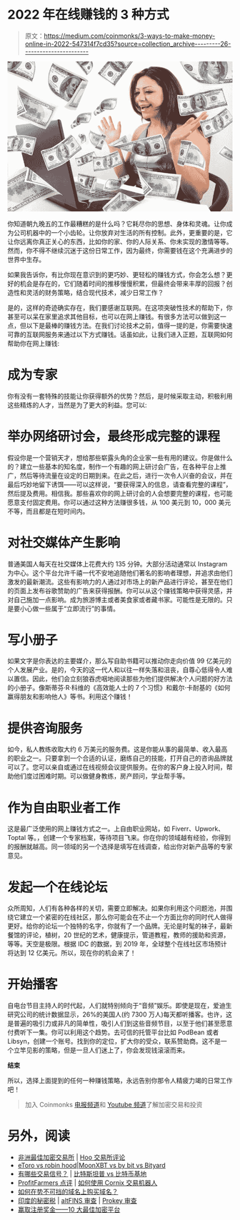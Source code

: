 # 2022 年在线赚钱的 3 种方式

> 原文：<https://medium.com/coinmonks/3-ways-to-make-money-online-in-2022-547314f7cd35?source=collection_archive---------26----------------------->

![](img/8d8bfff36bdfa31d3a63e8793a6e3e95.png)

你知道朝九晚五的工作最糟糕的是什么吗？它耗尽你的思想、身体和灵魂。让你成为公司机器中的一个小齿轮。让你放弃对生活的所有控制。此外，更重要的是，它让你远离你真正关心的东西，比如你的家、你的人际关系、你未实现的激情等等。然而，你不得不继续沉迷于这份日常工作，因为最终，你需要钱在这个充满进步的世界中生存。

如果我告诉你，有比你现在意识到的更巧妙、更轻松的赚钱方式，你会怎么想？更好的机会是存在的，它们随着时间的推移慢慢积累，但最终会带来丰厚的回报？创造性和灵活的财务策略，结合现代技术，减少日常工作？

是的，这样的奇迹确实存在，我们要感谢互联网。在这项突破性技术的帮助下，你甚至可以呆在家里追求其他目标，也可以在网上赚钱。有很多方法可以做到这一点，但以下是最棒的赚钱方法。在我们讨论技术之前，值得一提的是，你需要快速可靠的互联网服务来通过以下方式赚钱。话虽如此，让我们进入正题，互联网如何帮助你在网上赚钱:

# 成为专家

你有没有一套特殊的技能让你获得额外的优势？然后，是时候采取主动，积极利用这些精炼的人才，当然是为了更大的利益。您可以:

# 举办网络研讨会，最终形成完整的课程

假设你是一个营销天才，想给那些崭露头角的企业家一些有用的建议。你是做什么的？建立一些基本的知名度，制作一个有趣的网上研讨会广告，在各种平台上推广，然后等待流量在设定的日期到来。在此之后，进行一次令人兴奋的会议，并在最后巧妙地留下诱饵——可以这样说，“要获得深入的信息，请查看完整的课程”，然后提及费用。相信我。那些喜欢你的网上研讨会的人会想要完整的课程，也可能愿意支付固定费用。你可以通过这种方法赚很多钱，从 100 美元到 10，000 美元不等，而且都是在短时间内。

# 对社交媒体产生影响

普通美国人每天在社交媒体上花费大约 135 分钟。大部分活动通常以 Instagram 为中心。这个平台允许千禧一代不安地追随他们著名的影响者理想，并追求由他们激发的最新潮流。这些有影响力的人通过对市场上的新产品进行评论，甚至在他们的页面上发布谷歌赞助的广告来获得报酬。你可以从这个赚钱策略中获得灵感，并对自己施加一点影响。成为旅游博主或者美食家或者藏书家。可能性是无限的。只是要小心做一些属于“立即流行”的事情。

# 写小册子

如果文字是你表达的主要媒介，那么写自助书籍可以推动你走向价值 99 亿美元的个人发展产业。是的，今天的这一代人和以往一样失落和沮丧，自尊心低得令人难以置信。因此，他们会立刻狼吞虎咽地阅读那些为他们提供解决个人问题的好方法的小册子。像斯蒂芬·R·科维的《高效能人士的 7 个习惯》和戴尔·卡耐基的《如何赢得朋友和影响他人》等书。利用这个赚钱！

# 提供咨询服务

如今，私人教练收取大约 6 万美元的服务费。这是你能从事的最简单、收入最高的职业之一。只要拿到一个合适的认证，磨练自己的技能，打开自己的咨询品牌就可以了。您可以亲自或通过在线视频会议提供服务。在你的客户身上投入时间，帮助他们度过困难时期。可以做健身教练，房产顾问，学业帮手等。

# 作为自由职业者工作

这是最广泛使用的网上赚钱方式之一。上自由职业网站，如 Fiverr、Upwork、Toptal 等。，创建一个专家档案，等待项目飞来。你在你的领域越有经验，你得到的报酬就越高。同一领域的另一个选择是填写在线调查，给出你对新产品等的专家意见。

# 发起一个在线论坛

众所周知，人们有各种各样的关切，需要立即解决。如果你利用这个问题池，并围绕它建立一个紧密的在线社区，那么你可能会在不止一个方面比你的同时代人做得更好。给你的论坛一个独特的名字，你就有了一个品牌。无论是时髦的袜子，最新餐馆的评论，植树，20 世纪的艺术，健康提示，管道教程，教师的援助和资源，等等。天空是极限。根据 IDC 的数据，到 2019 年，全球整个在线社区市场预计将达到 12 亿美元。所以，现在你的机会来了！

# 开始播客

自电台节目主持人的时代起，人们就特别倾向于“音频”娱乐。即使是现在，爱迪生研究公司的统计数据显示，26%的美国人(约 7300 万人)每天都听播客。也许，这是普遍的吸引力或非凡的简单性，吸引人们到这些音频节目，以至于他们甚至愿意付费听下一集。你可以利用这个趋势。去可信的托管平台比如 PodBean 或者 Libsyn，创建一个账号。找到你的定位，扩大你的受众，联系赞助商。这不是一个立竿见影的策略，但是一旦人们迷上了，你会发现钱滚滚而来。

**结束**

所以，选择上面提到的任何一种赚钱策略，永远告别你那令人精疲力竭的日常工作吧！

> 加入 Coinmonks [电报频道](https://t.me/coincodecap)和 [Youtube 频道](https://www.youtube.com/c/coinmonks/videos)了解加密交易和投资

# 另外，阅读

*   [非洲最佳加密交易所](https://coincodecap.com/crypto-exchange-africa) | [Hoo 交易所评论](https://coincodecap.com/hoo-exchange-review)
*   [eToro vs robin hood](https://coincodecap.com/etoro-robinhood)|[MoonXBT vs by bit vs Bityard](https://coincodecap.com/bybit-bityard-moonxbt)
*   [有哪些交易信号？](https://coincodecap.com/trading-signal) | [比特斯坦普 vs 比特币基地](https://coincodecap.com/bitstamp-coinbase)
*   [ProfitFarmers 点评](https://coincodecap.com/profitfarmers-review) | [如何使用 Cornix 交易机器人](https://coincodecap.com/cornix-trading-bot)
*   [如何在势不可挡的域名上购买域名？](https://coincodecap.com/buy-domain-on-unstoppable-domains)
*   [印度的秘密税](https://coincodecap.com/crypto-tax-india) | [altFINS 审查](https://coincodecap.com/altfins-review) | [Prokey 审查](/coinmonks/prokey-review-26611173c13c)
*   [赢取注册奖金——10 大最佳加密平台](https://coincodecap.com/earn-sign-up-bonus)